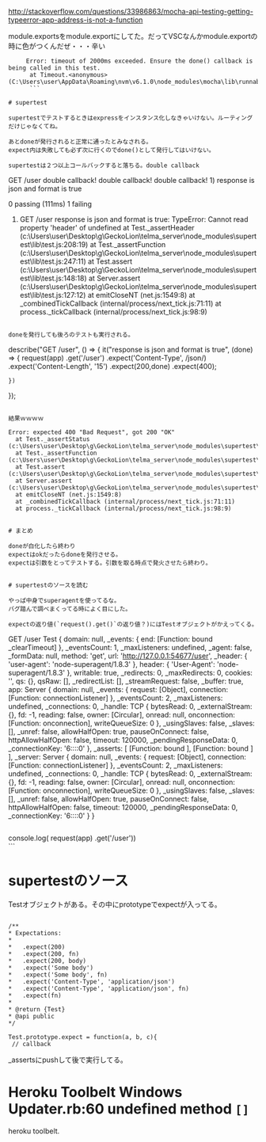 http://stackoverflow.com/questions/33986863/mocha-api-testing-getting-typeerror-app-address-is-not-a-function

module.exportsをmodule.exportにしてた。だってVSCなんかmodule.exportの時に色がつくんだぜ・・・辛い

```
     Error: timeout of 2000ms exceeded. Ensure the done() callback is being called in this test.
      at Timeout.<anonymous> (C:\Users\user\AppData\Roaming\nvm\v6.1.0\node_modules\mocha\lib\runnable.js:226:19)
      ```
      
# supertest

supertestでテストするときはexpressをインスタンス化しなきゃいけない。ルーティングだけじゃなくてね。

あとdoneが発行されると正常に通ったとみなされる。
expect内は失敗しても必ず次に行くのでdone()として発行してはいけない。

supertestは２つ以上コールバックすると落ちる。double callback

```
  GET /user
double callback!
double callback!
double callback!
    1) response is json and format is true


  0 passing (111ms)
  1 failing

  1) GET /user response is json and format is true:
     TypeError: Cannot read property 'header' of undefined
      at Test._assertHeader (c:\Users\user\Desktop\g\GeckoLion\telma_server\node_modules\supertest\lib\test.js:208:19)
      at Test._assertFunction (c:\Users\user\Desktop\g\GeckoLion\telma_server\node_modules\supertest\lib\test.js:247:11)
      at Test.assert (c:\Users\user\Desktop\g\GeckoLion\telma_server\node_modules\supertest\lib\test.js:148:18)
      at Server.assert (c:\Users\user\Desktop\g\GeckoLion\telma_server\node_modules\supertest\lib\test.js:127:12)
      at emitCloseNT (net.js:1549:8)
      at _combinedTickCallback (internal/process/next_tick.js:71:11)
      at process._tickCallback (internal/process/next_tick.js:98:9)


```

doneを発行しても後ろのテストも実行される。

```

describe("GET /user", () => {
    it("response is json and format is true", (done) => {
        request(app)
            .get('/user')
            .expect('Content-Type', /json/)
            .expect('Content-Length', '15')
            .expect(200,done)
            .expect(400);

    })
});

```

結果ｗｗｗｗ

```
    Error: expected 400 "Bad Request", got 200 "OK"
      at Test._assertStatus (c:\Users\user\Desktop\g\GeckoLion\telma_server\node_modules\supertest\lib\test.js:232:12)
      at Test._assertFunction (c:\Users\user\Desktop\g\GeckoLion\telma_server\node_modules\supertest\lib\test.js:247:11)
      at Test.assert (c:\Users\user\Desktop\g\GeckoLion\telma_server\node_modules\supertest\lib\test.js:148:18)
      at Server.assert (c:\Users\user\Desktop\g\GeckoLion\telma_server\node_modules\supertest\lib\test.js:127:12)
      at emitCloseNT (net.js:1549:8)
      at _combinedTickCallback (internal/process/next_tick.js:71:11)
      at process._tickCallback (internal/process/next_tick.js:98:9)

```

# まとめ

doneが白化したら終わり
expectはokだったらdoneを発行させる。
expectは引数をとってテストする。引数を取る時点で発火させたら終わり。


# supertestのソースを読む

やっぱ中身でsuperagentを使ってるな。
バグ踏んで調べまくってる時によく目にした。

expectの返り値(`request().get()`の返り値？)にはTestオブジェクトがかえってくる。

```

  GET /user
Test {
  domain: null,
  _events: { end: [Function: bound _clearTimeout] },
  _eventsCount: 1,
  _maxListeners: undefined,
  _agent: false,
  _formData: null,
  method: 'get',
  url: 'http://127.0.0.1:54677/user',
  _header: { 'user-agent': 'node-superagent/1.8.3' },
  header: { 'User-Agent': 'node-superagent/1.8.3' },
  writable: true,
  _redirects: 0,
  _maxRedirects: 0,
  cookies: '',
  qs: {},
  qsRaw: [],
  _redirectList: [],
  _streamRequest: false,
  _buffer: true,
  app:
   Server {
     domain: null,
     _events:
      { request: [Object],
        connection: [Function: connectionListener] },
     _eventsCount: 2,
     _maxListeners: undefined,
     _connections: 0,
     _handle:
      TCP {
        bytesRead: 0,
        _externalStream: {},
        fd: -1,
        reading: false,
        owner: [Circular],
        onread: null,
        onconnection: [Function: onconnection],
        writeQueueSize: 0 },
     _usingSlaves: false,
     _slaves: [],
     _unref: false,
     allowHalfOpen: true,
     pauseOnConnect: false,
     httpAllowHalfOpen: false,
     timeout: 120000,
     _pendingResponseData: 0,
     _connectionKey: '6::::0' },
  _asserts: [ [Function: bound ], [Function: bound ] ],
  _server:
   Server {
     domain: null,
     _events:
      { request: [Object],
        connection: [Function: connectionListener] },
     _eventsCount: 2,
     _maxListeners: undefined,
     _connections: 0,
     _handle:
      TCP {
        bytesRead: 0,
        _externalStream: {},
        fd: -1,
        reading: false,
        owner: [Circular],
        onread: null,
        onconnection: [Function: onconnection],
        writeQueueSize: 0 },
     _usingSlaves: false,
     _slaves: [],
     _unref: false,
     allowHalfOpen: true,
     pauseOnConnect: false,
     httpAllowHalfOpen: false,
     timeout: 120000,
     _pendingResponseData: 0,
     _connectionKey: '6::::0' } }

```

```   
console.log(        request(app)
            .get('/user'))   
            ```
            
 # supertestのソース
 
 Testオブジェクトがある。その中にprototypeでexpectが入ってる。
 
 ```
 
/**
 * Expectations:
 *
 *   .expect(200)
 *   .expect(200, fn)
 *   .expect(200, body)
 *   .expect('Some body')
 *   .expect('Some body', fn)
 *   .expect('Content-Type', 'application/json')
 *   .expect('Content-Type', 'application/json', fn)
 *   .expect(fn)
 *
 * @return {Test}
 * @api public
 */

Test.prototype.expect = function(a, b, c){
  // callback
 ```
 
 _assertsにpushして後で実行してる。
 
 # Heroku Toolbelt Windows Updater.rb:60 undefined method `[]`
 
 heroku toolbelt.